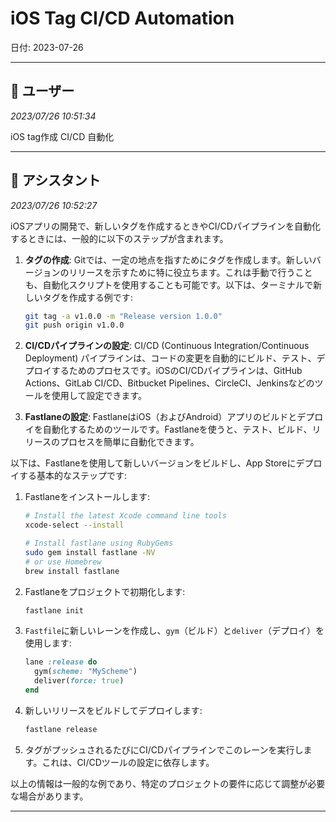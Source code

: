 # iOS Tag CI/CD Automation

日付: 2023-07-26

---

## 👤 ユーザー
*2023/07/26 10:51:34*

iOS tag作成 CI/CD 自動化

---

## 🤖 アシスタント
*2023/07/26 10:52:27*

iOSアプリの開発で、新しいタグを作成するときやCI/CDパイプラインを自動化するときには、一般的に以下のステップが含まれます。

1. **タグの作成**: Gitでは、一定の地点を指すためにタグを作成します。新しいバージョンのリリースを示すために特に役立ちます。これは手動で行うことも、自動化スクリプトを使用することも可能です。以下は、ターミナルで新しいタグを作成する例です:

    ```bash
    git tag -a v1.0.0 -m "Release version 1.0.0"
    git push origin v1.0.0
    ```

2. **CI/CDパイプラインの設定**: CI/CD (Continuous Integration/Continuous Deployment) パイプラインは、コードの変更を自動的にビルド、テスト、デプロイするためのプロセスです。iOSのCI/CDパイプラインは、GitHub Actions、GitLab CI/CD、Bitbucket Pipelines、CircleCI、Jenkinsなどのツールを使用して設定できます。

3. **Fastlaneの設定**: FastlaneはiOS（およびAndroid）アプリのビルドとデプロイを自動化するためのツールです。Fastlaneを使うと、テスト、ビルド、リリースのプロセスを簡単に自動化できます。

以下は、Fastlaneを使用して新しいバージョンをビルドし、App Storeにデプロイする基本的なステップです:

1. Fastlaneをインストールします:

    ```bash
    # Install the latest Xcode command line tools
    xcode-select --install

    # Install fastlane using RubyGems
    sudo gem install fastlane -NV
    # or use Homebrew
    brew install fastlane
    ```

2. Fastlaneをプロジェクトで初期化します:

    ```bash
    fastlane init
    ```

3. `Fastfile`に新しいレーンを作成し、`gym`（ビルド）と`deliver`（デプロイ）を使用します:

    ```ruby
    lane :release do
      gym(scheme: "MyScheme")
      deliver(force: true)
    end
    ```

4. 新しいリリースをビルドしてデプロイします:

    ```bash
    fastlane release
    ```

5. タグがプッシュされるたびにCI/CDパイプラインでこのレーンを実行します。これは、CI/CDツールの設定に依存します。

以上の情報は一般的な例であり、特定のプロジェクトの要件に応じて調整が必要な場合があります。

---
